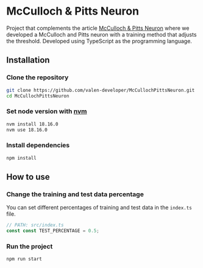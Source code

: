 # McCulloch & Pitts Neuron


Project that complements the article [McCulloch & Pitts Neuron](https://www.adictosaltrabajo.com/2023/05/30/mcculloch-y-pitts-la-pareja-que-encendio-la-chispa-neuronal/) where we developed a McCulloch and Pitts neuron with a training method that adjusts the threshold. Developed using TypeScript as the programming language.

## Installation

### Clone the repository

```bash
git clone https://github.com/valen-developer/McCullochPittsNeuron.git
cd McCullochPittsNeuron
```

### Set node version with [nvm](https://github.com/nvm-sh/nvm#installing-and-updating)

```bash
nvm install 18.16.0
nvm use 18.16.0
```

### Install dependencies

```bash
npm install
```

## How to use

### Change the training and test data percentage

You can set different percentages of training and test data in the `index.ts` file.

```typescript
// PATH: src/index.ts
const const TEST_PERCENTAGE = 0.5;
```

### Run the project

```bash
npm run start
```

